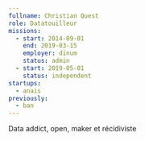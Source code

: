 ```yaml
---
fullname: Christian Quest
role: Datatouilleur
missions:
  - start: 2014-09-01
    end: 2019-03-15
    employer: dinum
    status: admin
  - start: 2019-05-01
    status: independent
startups:
  - anais
previously:
  - ban
---
```


Data addict, open, maker et récidiviste
